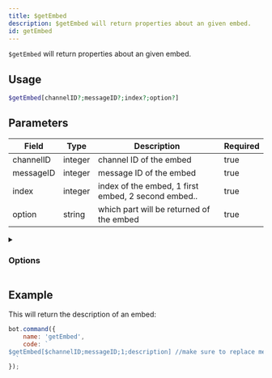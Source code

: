 ```yaml
---
title: $getEmbed
description: $getEmbed will return properties about an given embed.
id: getEmbed
---
```


`$getEmbed` will return properties about an given embed.

## Usage

```php
$getEmbed[channelID?;messageID?;index?;option?]
```

## Parameters

| Field     | Type    | Description                                         | Required |
|-----------|---------|-----------------------------------------------------|----------|
| channelID | integer | channel ID of the embed                             | true     |
| messageID | integer | message ID of the embed                             | true     |
| index     | integer | index of the embed, 1 first embed, 2 second embed.. | true     |
| option    | string  | which part will be returned of the embed            | true     |

<details>
  <summary><h3> Options </h3></summary>

| Type        | Description                     |
|-------------|---------------------------------|
| title       | title of the embed              |
| description | description of the embed        |
| url         | the url in the title            |
| color       | color of the embed              |
| timestamp   | timestamp located in the footer |
| fields      | field title                     |
| fvalue      | field description               |
| thumbnail   | thumbnail (image top right)     |
| image       | large image at the bottom       |
| video       | video/gif                       |
| author      | author, above title field       |
| footer      | footer                          |
| files       | attached files                  |
| createdAt   | creation date of the embed      |
| hexColor    | hex color of the embed          |
| length      | length of the embed             |

</details>

## Example

This will return the description of an embed:

```javascript
bot.command({
    name: 'getEmbed',
    code: `
$getEmbed[$channelID;messageID;1;description] //make sure to replace messageID with the actual message ID 
  `
});
```